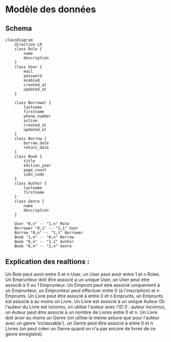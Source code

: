 # Modèle des données

## Schema
```mermaid
classDiagram
    direction LR
	class Role {
		name
		description
	}
    class User {
		mail
		password
		enabled
		created_at
		updated_at
	}

    class Borrower {
        lastname
        firstname
        phone_number
        active
        created_at
        updated_at
    }
    class Borrow {
        borrow_date
        return_date
    }
    class Book {
        title
        edition_year
        page_count
        isbn_code
    }
    class Author {
        lastname
        firstname
    }
    class Genre {
        name
        description
    }

    User "0,n" -- "1,n" Role
    Borrower "0,1" -- "1,1" User
    Borrow "0,n" -- "1,1" Borrower
    Book "1,n" -- "0,n" Borrow
    Book "0,n" -- "1,1" Author
    Book "0,n" -- "1,n" Genre
```

## Explication des realtions :

Un Role peut avoir entre 0 et n User, un User peut avoir entre 1 et n Roles.
Un Emprunteur doit ếtre associé a un unique User, un User peut etre associé à 0 ou 1 Emprunteur.
Un Emprunt peut etre associé uniquement à un Emprunteur, un Emprunteur peut effectuer entre 0 (à l'inscription) et n Emprunts.
Un Livre peut être associé à entre 0 et n Emprunts, un Emprunts est associé à au moins un Livre.
Un Livre est associé à un unique Auteur (Si l'auteur du Livre est inconnu, on utilise l'auteur avec l'ID 0 : auteur inconnu), un Auteur peut être associé à un nombre de Livres entre 0 et n.
Un Livre doit avoir au moins un Genre (on utilise la meme astuce que pour l'auteur avec un genre 'inclassable'), un Genre peut être associé à entre 0 et n Livres (on peut créer un Genre quand on n'a pas encore de livres de ce genre enregistré).


